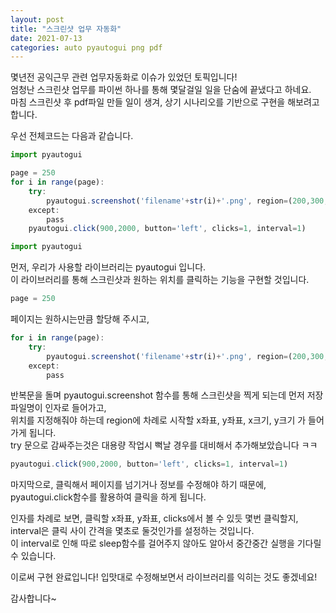```yaml
---
layout: post
title: "스크린샷 업무 자동화"
date: 2021-07-13
categories: auto pyautogui png pdf
---  
```

몇년전 공익근무 관련 업무자동화로 이슈가 있었던 토픽입니다!   
엄청난 스크린샷 업무를 파이썬 하나를 통해 몇달걸일 일을 단숨에 끝냈다고 하네요.   
마침 스크린샷 후 pdf파일 만들 일이 생겨, 상기 시나리오를 기반으로 구현을 해보려고 합니다.   


우선 전체코드는 다음과 같습니다.      
   
```javascript
import pyautogui

page = 250
for i in range(page):
    try:
        pyautogui.screenshot('filename'+str(i)+'.png', region=(200,300, 300,300))
    except:
        pass
    pyautogui.click(900,2000, button='left', clicks=1, interval=1)
```
```javascript
import pyautogui
```
먼저, 우리가 사용할 라이브러리는 pyautogui 입니다.   
이 라이브러리를 통해 스크린샷과 원하는 위치를 클릭하는 기능을 구현할 것입니다.   
  
  
```javascript
page = 250
```
페이지는 원하시는만큼 할당해 주시고, 

```javascript
for i in range(page):
    try:
        pyautogui.screenshot('filename'+str(i)+'.png', region=(200,300, 300,300))
    except:
        pass
```
반복문을 돌며 pyautogui.screenshot 함수를 통해 스크린샷을 찍게 되는데 먼저 저장 파일명이 인자로 들어가고,   
위치를 지정해줘야 하는데 region에 차례로 시작할 x좌표, y좌표, x크기, y크기 가 들어가게 됩니다.   
try 문으로 감싸주는것은 대용량 작업시 뻑날 경우를 대비해서 추가해보았습니다 ㅋㅋ   
   
```javascript
pyautogui.click(900,2000, button='left', clicks=1, interval=1)
```
마지막으로, 클릭해서 페이지를 넘기거나 정보를 수정해야 하기 때문에, pyautogui.click함수를 활용하여 클릭을 하게 됩니다. 


 인자를 차례로 보면, 클릭할 x좌표, y좌표, clicks에서 볼 수 있듯 몇번 클릭할지, interval은 클릭 사이 간격을 몇초로 둘것인가를 설정하는 것입니다.    
이 interval로 인해 따로 sleep함수를 걸어주지 않아도 알아서 중간중간 실행을 기다릴 수 있습니다.   
   
   
이로써 구현 완료입니다! 입맛대로 수정해보면서 라이브러리를 익히는 것도 좋겠네요!
   
감사합니다~  
